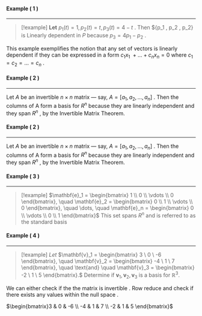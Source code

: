 #### Example ( 1 ) 
____
> [!example] 
> **Let** $p_1(t) = 1 , p_2(t) = t , p_3(t) = 4 - t$ . Then ${p_1 , p_2 , p_2} is Linearly dependent in $P$ because $p_3 =4p_1 - p_2$  . 

This example exemplifies the notion that any set of vectors is linearly dependent if they can be expressed in a form $c_1 x_1 \ + \dots +c_n x_n = 0$   where $c_1 = c_2 = \dots = c_n$ . 

#### Example ( 2 ) 
____
Let $A$ be an invertible $n\times n$ matrix — say, $A = [a_1 , a_2 , \dots  , a_n]$ . Then the columns of A form a basis for $R^n$ because they are linearly independent and they span $R^n$ , by the Invertible Matrix Theorem.
#### Example ( 2 ) 
____
Let $A$ be an invertible $n\times n$ matrix — say, $A = [a_1 , a_2 , \dots  , a_n]$ . Then the columns of A form a basis for $R^n$ because they are linearly independent and they span $R^n$ , by the Invertible Matrix Theorem.

#### Example ( 3 ) 
____
> [!example] 
> $\mathbf{e}_1 = \begin{bmatrix} 1 \\ 0 \\ \vdots \\ 0 \end{bmatrix}, \quad \mathbf{e}_2 = \begin{bmatrix} 0 \\ 1 \\ \vdots \\ 0 \end{bmatrix}, \quad \dots, \quad \mathbf{e}_n = \begin{bmatrix} 0 \\ \vdots \\ 0 \\ 1 \end{bmatrix}$
This set spans $R^n$ and is referred to as the standard basis 

#### Example ( 4 ) 
____
> [!example] 
> *Let* $\mathbf{v}_1 = \begin{bmatrix} 3 \ 0 \ -6 \end{bmatrix}, \quad \mathbf{v}_2 = \begin{bmatrix} -4 \ 1 \ 7 \end{bmatrix}, \quad \text{and} \quad \mathbf{v}_3 = \begin{bmatrix} -2 \ 1 \ 5 \end{bmatrix}.$ Determine if ${\mathbf{v}_1, \mathbf{v}_2, \mathbf{v}_3} \text{ is a basis for } \mathbb{R}^3.$ 

We can either check if the the matrix is invertible . Row reduce and check if there exists any values within the null space .

$\begin{bmatrix}3 & 0 & -6 \\ -4 & 1 & 7 \\ -2 & 1 & 5 \end{bmatrix}$


